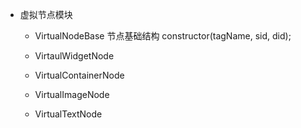 * 虚拟节点模块
    * VirtualNodeBase
        节点基础结构
        constructor(tagName, sid, did);

    * VirtaulWidgetNode
    * VirtualContainerNode
    * VirtualImageNode
    * VirtualTextNode